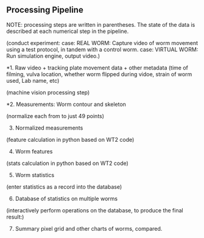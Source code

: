 ## Processing Pipeline ##

NOTE: processing steps are written in parentheses.  The state of the data is described at each numerical step in the pipeline.

(conduct experiment:
case: REAL WORM: Capture video of worm movement using a test protocol, in tandem with a control worm.
case: VIRTUAL WORM: Run simulation engine, output video.)

*1. Raw video + tracking plate movement data + other metadata (time of filming, vulva location, whether worm flipped during vidoe, strain of worm used, Lab name, etc)

(machine vision processing step)

*2. Measurements: Worm contour and skeleton

(normalize each from to just 49 points)
 
 3. Normalized measurements

(feature calculation in python based on WT2 code)
 
 4. Worm features

(stats calculation in python based on WT2 code)

5. Worm statistics

(enter statistics as a record into the database)

6. Database of statistics on multiple worms

(interactively perform operations on the database, to produce the final result:)

7. Summary pixel grid and other charts of worms, compared.
